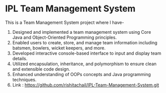 # IPL Team Management System
This is a Team Management System project where I have-
1. Designed and implemented a team management system using Core Java and Object-Oriented Programming principles.
2. Enabled users to create, store, and manage team information including batsmen, bowlers, wicket keepers, and more.
3. Developed interactive console-based interface to input and display team details.
4. Utilized encapsulation, inheritance, and polymorphism to ensure clean and extensible code design.
5. Enhanced understanding of OOPs concepts and Java programming techniques.
6. Link : https://github.com/rishitachail/IPL-Team-Management-System.git
